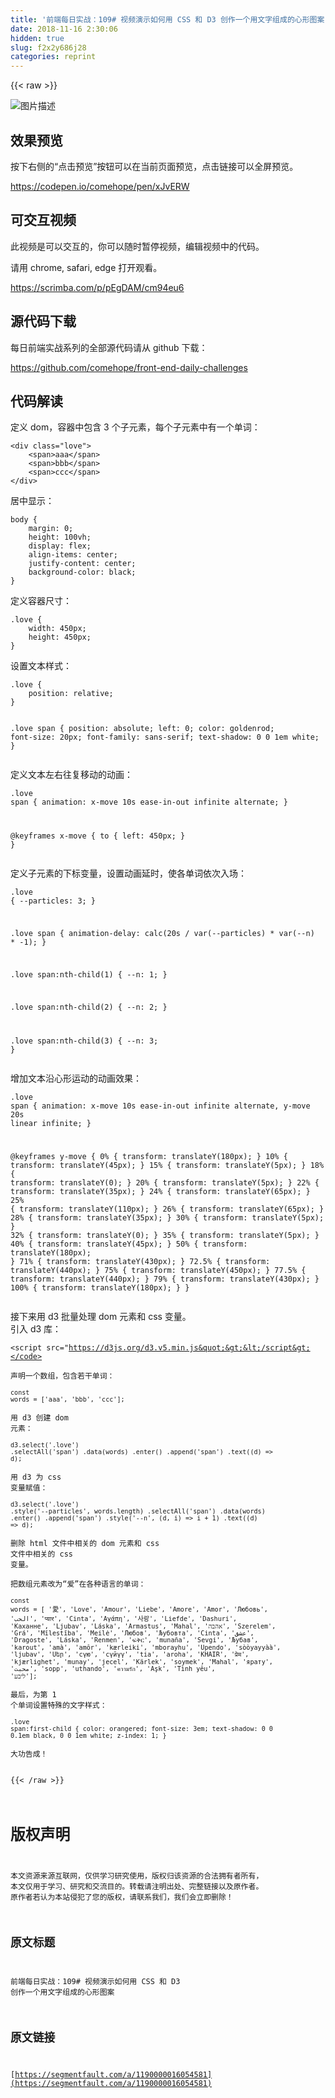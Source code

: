 ```yaml
---
title: '前端每日实战：109# 视频演示如何用 CSS 和 D3 创作一个用文字组成的心形图案' 
date: 2018-11-16 2:30:06
hidden: true
slug: f2x2y686j28
categories: reprint
---
```


{{< raw >}}
<p><span class="img-wrap"><img data-src="/img/bVbfwGW?w=400&amp;h=303" src="https://static.alili.tech/img/bVbfwGW?w=400&amp;h=303" alt="&#x56FE;&#x7247;&#x63CF;&#x8FF0;" title="&#x56FE;&#x7247;&#x63CF;&#x8FF0;"></span></p><h2>&#x6548;&#x679C;&#x9884;&#x89C8;</h2><p>&#x6309;&#x4E0B;&#x53F3;&#x4FA7;&#x7684;&#x201C;&#x70B9;&#x51FB;&#x9884;&#x89C8;&#x201D;&#x6309;&#x94AE;&#x53EF;&#x4EE5;&#x5728;&#x5F53;&#x524D;&#x9875;&#x9762;&#x9884;&#x89C8;&#xFF0C;&#x70B9;&#x51FB;&#x94FE;&#x63A5;&#x53EF;&#x4EE5;&#x5168;&#x5C4F;&#x9884;&#x89C8;&#x3002;</p><p><a href="https://codepen.io/comehope/pen/xJvERW" rel="nofollow noreferrer">https://codepen.io/comehope/pen/xJvERW</a></p><h2>&#x53EF;&#x4EA4;&#x4E92;&#x89C6;&#x9891;</h2><p>&#x6B64;&#x89C6;&#x9891;&#x662F;&#x53EF;&#x4EE5;&#x4EA4;&#x4E92;&#x7684;&#xFF0C;&#x4F60;&#x53EF;&#x4EE5;&#x968F;&#x65F6;&#x6682;&#x505C;&#x89C6;&#x9891;&#xFF0C;&#x7F16;&#x8F91;&#x89C6;&#x9891;&#x4E2D;&#x7684;&#x4EE3;&#x7801;&#x3002;</p><p>&#x8BF7;&#x7528; chrome, safari, edge &#x6253;&#x5F00;&#x89C2;&#x770B;&#x3002;</p><p><a href="https://scrimba.com/p/pEgDAM/cm94eu6" rel="nofollow noreferrer">https://scrimba.com/p/pEgDAM/cm94eu6</a></p><h2>&#x6E90;&#x4EE3;&#x7801;&#x4E0B;&#x8F7D;</h2><p>&#x6BCF;&#x65E5;&#x524D;&#x7AEF;&#x5B9E;&#x6218;&#x7CFB;&#x5217;&#x7684;&#x5168;&#x90E8;&#x6E90;&#x4EE3;&#x7801;&#x8BF7;&#x4ECE; github &#x4E0B;&#x8F7D;&#xFF1A;</p><p><a href="https://github.com/comehope/front-end-daily-challenges" rel="nofollow noreferrer">https://github.com/comehope/front-end-daily-challenges</a></p><h2>&#x4EE3;&#x7801;&#x89E3;&#x8BFB;</h2><p>&#x5B9A;&#x4E49; dom&#xFF0C;&#x5BB9;&#x5668;&#x4E2D;&#x5305;&#x542B; 3 &#x4E2A;&#x5B50;&#x5143;&#x7D20;&#xFF0C;&#x6BCF;&#x4E2A;&#x5B50;&#x5143;&#x7D20;&#x4E2D;&#x6709;&#x4E00;&#x4E2A;&#x5355;&#x8BCD;&#xFF1A;</p><pre><code class="html">&lt;div class=&quot;love&quot;&gt;
    &lt;span&gt;aaa&lt;/span&gt;
    &lt;span&gt;bbb&lt;/span&gt;
    &lt;span&gt;ccc&lt;/span&gt;
&lt;/div&gt;</code></pre><p>&#x5C45;&#x4E2D;&#x663E;&#x793A;&#xFF1A;</p><pre><code class="css">body {
    margin: 0;
    height: 100vh;
    display: flex;
    align-items: center;
    justify-content: center;
    background-color: black;
}</code></pre><p>&#x5B9A;&#x4E49;&#x5BB9;&#x5668;&#x5C3A;&#x5BF8;&#xFF1A;</p><pre><code class="css">.love {
    width: 450px;
    height: 450px;
}</code></pre><p>&#x8BBE;&#x7F6E;&#x6587;&#x672C;&#x6837;&#x5F0F;&#xFF1A;</p><pre><code class="css">.love {
    position: relative;
}

.love span {
    position: absolute;
    left: 0;
    color: goldenrod;
    font-size: 20px;
    font-family: sans-serif;
    text-shadow: 0 0 1em white;
}</code></pre><p>&#x5B9A;&#x4E49;&#x6587;&#x672C;&#x5DE6;&#x53F3;&#x5F80;&#x590D;&#x79FB;&#x52A8;&#x7684;&#x52A8;&#x753B;&#xFF1A;</p><pre><code class="css">.love span {
    animation: x-move 10s ease-in-out infinite alternate;
}

@keyframes x-move {
    to {
        left: 450px;
    }
}</code></pre><p>&#x5B9A;&#x4E49;&#x5B50;&#x5143;&#x7D20;&#x7684;&#x4E0B;&#x6807;&#x53D8;&#x91CF;&#xFF0C;&#x8BBE;&#x7F6E;&#x52A8;&#x753B;&#x5EF6;&#x65F6;&#xFF0C;&#x4F7F;&#x5404;&#x5355;&#x8BCD;&#x4F9D;&#x6B21;&#x5165;&#x573A;&#xFF1A;</p><pre><code class="css">.love {
    --particles: 3;
}

.love span {
    animation-delay: calc(20s / var(--particles) * var(--n) * -1);
}

.love span:nth-child(1) {
    --n: 1;
}

.love span:nth-child(2) {
    --n: 2;
}

.love span:nth-child(3) {
    --n: 3;
}</code></pre><p>&#x589E;&#x52A0;&#x6587;&#x672C;&#x6CBF;&#x5FC3;&#x5F62;&#x8FD0;&#x52A8;&#x7684;&#x52A8;&#x753B;&#x6548;&#x679C;&#xFF1A;</p><pre><code class="css">.love span {
    animation: 
        x-move 10s ease-in-out infinite alternate,
        y-move 20s linear infinite;
}

@keyframes y-move {
    0% { transform: translateY(180px); }
    10% { transform: translateY(45px); }
    15% { transform: translateY(5px); }
    18% { transform: translateY(0); }
    20% { transform: translateY(5px); }
    22% { transform: translateY(35px); }
    24% { transform: translateY(65px); }
    25% { transform: translateY(110px); }
    26% { transform: translateY(65px); }
    28% { transform: translateY(35px); }
    30% { transform: translateY(5px); }
    32% { transform: translateY(0); }
    35% { transform: translateY(5px); }
    40% { transform: translateY(45px); }
    50% { transform: translateY(180px); }
    71% { transform: translateY(430px); }
    72.5% { transform: translateY(440px); }
    75% { transform: translateY(450px); }
    77.5% { transform: translateY(440px); }
    79% { transform: translateY(430px); }
    100% { transform: translateY(180px); }
}</code></pre><p>&#x63A5;&#x4E0B;&#x6765;&#x7528; d3 &#x6279;&#x91CF;&#x5904;&#x7406; dom &#x5143;&#x7D20;&#x548C; css &#x53D8;&#x91CF;&#x3002;<br>&#x5F15;&#x5165; d3 &#x5E93;&#xFF1A;</p><pre><code class="html">&lt;script src=&quot;https://d3js.org/d3.v5.min.js&quot;&gt;&lt;/script&gt;</code></pre><p>&#x58F0;&#x660E;&#x4E00;&#x4E2A;&#x6570;&#x7EC4;&#xFF0C;&#x5305;&#x542B;&#x82E5;&#x5E72;&#x5355;&#x8BCD;&#xFF1A;</p><pre><code class="javascript">const words = [&apos;aaa&apos;, &apos;bbb&apos;, &apos;ccc&apos;];</code></pre><p>&#x7528; d3 &#x521B;&#x5EFA; dom &#x5143;&#x7D20;&#xFF1A;</p><pre><code class="javascript">d3.select(&apos;.love&apos;)
    .selectAll(&apos;span&apos;)
    .data(words)
    .enter()
    .append(&apos;span&apos;)
    .text((d) =&gt; d);</code></pre><p>&#x7528; d3 &#x4E3A; css &#x53D8;&#x91CF;&#x8D4B;&#x503C;&#xFF1A;</p><pre><code class="javascript">d3.select(&apos;.love&apos;)
    .style(&apos;--particles&apos;, words.length)
    .selectAll(&apos;span&apos;)
    .data(words)
    .enter()
    .append(&apos;span&apos;)
    .style(&apos;--n&apos;, (d, i) =&gt; i + 1)
    .text((d) =&gt; d);</code></pre><p>&#x5220;&#x9664; html &#x6587;&#x4EF6;&#x4E2D;&#x76F8;&#x5173;&#x7684; dom &#x5143;&#x7D20;&#x548C; css &#x6587;&#x4EF6;&#x4E2D;&#x76F8;&#x5173;&#x7684; css &#x53D8;&#x91CF;&#x3002;</p><p>&#x628A;&#x6570;&#x7EC4;&#x5143;&#x7D20;&#x6539;&#x4E3A;&#x201C;&#x7231;&#x201D;&#x5728;&#x5404;&#x79CD;&#x8BED;&#x8A00;&#x7684;&#x5355;&#x8BCD;&#xFF1A;</p><pre><code class="javascript">const words = [
    &apos;&#x611B;&apos;, &apos;Love&apos;, &apos;Amour&apos;, &apos;Liebe&apos;, &apos;Amore&apos;,
    &apos;Amor&apos;, &apos;&#x41B;&#x44E;&#x431;&#x43E;&#x432;&#x44C;&apos;, &apos;&#x627;&#x644;&#x62D;&#x628;&apos;, &apos;&#x92A;&#x94D;&#x92F;&#x93E;&#x930;&apos;, &apos;Cinta&apos;,
    &apos;&#x391;&#x3B3;&#x3AC;&#x3C0;&#x3B7;&apos;, &apos;&#xC0AC;&#xB791;&apos;, &apos;Liefde&apos;, &apos;Dashuri&apos;, &apos;&#x41A;&#x430;&#x445;&#x430;&#x43D;&#x43D;&#x435;&apos;,
    &apos;Ljubav&apos;, &apos;L&#xE1;ska&apos;, &apos;Armastus&apos;, &apos;Mahal&apos;, &apos;&#x5D0;&#x5D4;&#x5D1;&#x5D4;&apos;, 
    &apos;Szerelem&apos;, &apos;Gr&#xE1;&apos;, &apos;M&#x12B;lest&#x12B;ba&apos;, &apos;Meil&#x117;&apos;, &apos;&#x41B;&#x44E;&#x431;&#x43E;&#x432;&apos;, 
    &apos;&#x409;&#x443;&#x431;&#x43E;&#x432;&#x442;&#x430;&apos;, &apos;Cinta&apos;, &apos;&#x639;&#x634;&#x642;&apos;, &apos;Dragoste&apos;, &apos;L&#xE1;ska&apos;, 
    &apos;Renmen&apos;, &apos;&#x134D;&#x1245;&#x122D;&apos;, &apos;muna&#xF1;a&apos;, &apos;Sevgi&apos;, &apos;&#x409;&#x443;&#x431;&#x430;&#x432;&apos;, 
    &apos;karout&apos;, &apos;am&#xE0;&apos;, &apos;am&#xF4;r&apos;, &apos;k&#xE6;rleiki&apos;, &apos;mborayhu&apos;, 
    &apos;Upendo&apos;, &apos;s&#xF2;&#xF2;yayy&#xE0;&#xE0;&apos;, &apos;ljubav&apos;, &apos;&#x54D;&#x565;&#x580;&apos;, &apos;&#x441;&#x4AF;&#x44E;&apos;, 
    &apos;&#x441;&#x4AF;&#x439;&#x4AF;&#x4AF;&apos;, &apos;tia&apos;, &apos;aroha&apos;, &apos;KHAIR&apos;, &apos;&#x92A;&#x94D;&#x930;&#x947;&#x92E;&apos;, 
    &apos;kj&#xE6;rlighet&apos;, &apos;munay&apos;, &apos;jecel&apos;, &apos;K&#xE4;rlek&apos;, &apos;soymek&apos;, 
    &apos;Mahal&apos;, &apos;&#x44F;&#x440;&#x430;&#x442;&#x443;&apos;, &apos;&#x645;&#x62D;&#x628;&#x62A;&apos;, &apos;sopp&apos;, &apos;uthando&apos;, 
    &apos;&#xE04;&#xE27;&#xE32;&#xE21;&#xE23;&#xE31;&#xE01;&apos;, &apos;A&#x15F;k&apos;, &apos;T&#xEC;nh y&#xEA;u&apos;, &apos;&#x5DC;&#x5D9;&#x5D1;&#x5E2;&apos;];</code></pre><p>&#x6700;&#x540E;&#xFF0C;&#x4E3A;&#x7B2C; 1 &#x4E2A;&#x5355;&#x8BCD;&#x8BBE;&#x7F6E;&#x7279;&#x6B8A;&#x7684;&#x6587;&#x5B57;&#x6837;&#x5F0F;&#xFF1A;</p><pre><code class="css">.love span:first-child {
    color: orangered;
    font-size: 3em;
    text-shadow: 
        0 0 0.1em black,
        0 0 1em white;
    z-index: 1;
}</code></pre><p>&#x5927;&#x529F;&#x544A;&#x6210;&#xFF01;</p>
{{< /raw >}}

# 版权声明
本文资源来源互联网，仅供学习研究使用，版权归该资源的合法拥有者所有，
本文仅用于学习、研究和交流目的。转载请注明出处、完整链接以及原作者。
原作者若认为本站侵犯了您的版权，请联系我们，我们会立即删除！

## 原文标题
前端每日实战：109# 视频演示如何用 CSS 和 D3 创作一个用文字组成的心形图案

## 原文链接
[https://segmentfault.com/a/1190000016054581](https://segmentfault.com/a/1190000016054581)

